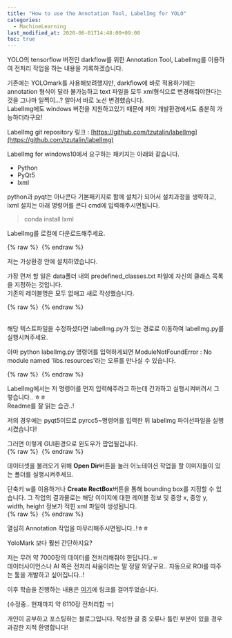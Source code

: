 ```yaml
---
title: "How to use the Annotation Tool, LabelImg for YOLO"
categories: 
  - MachineLearning
last_modified_at: 2020-06-01T14:48:00+09:00
toc: true
---
```


YOLO의 tensorflow 버전인 darkflow를 위한 Annotation Tool, LabelImg를 이용하여 전처리 작업을 하는 내용을 기록하겠습니다.<br/>

기존에는 YOLOmark를 사용해보려했지만, darkflow에 바로 적용하기에는 annotation 형식이 달라 불가능하고 text 파일을 모두 xml형식으로 변경해줘야한다는 것을 그나마 일찍이...? 알아서 바로 노선 변경했습니다.<br/>
LabelImg에도 windows 버전을 지원하고있기 때문에 저의 개발환경에서도 충분히 가능하더라구요!<br/>

LabelImg git repository 링크 : [https://github.com/tzutalin/labelImg](https://github.com/tzutalin/labelImg)
<br/>

LabelImg for windows10에서 요구하는 패키지는 아래와 같습니다.<br/>

* Python
* PyQt5
* lxml

python과 pyqt는 아나콘다 기본패키지로 함께 설치가 되어서 설치과정을 생략하고, lxml 설치는 아래 명령어를 콘다 cmd에 입력해주시면됩니다.<br/>
> conda install lxml<br/>

LabelImg를 로컬에 다운로드해주세요.<br/>

{% raw %} <img src="https://ohjinjin.github.io/assets/images/20200205labelimg/capture1.JPG" alt=""> {% endraw %}

저는 가상환경 안에 설치하였습니다.<br/>

가장 먼저 할 일은 data폴더 내의 predefined_classes.txt 파일에 자신의 클래스 목록을 지정하는 것입니다.<br/>
기존의 레이블명은 모두 없애고 새로 작성했습니다.<br/>

{% raw %} <img src="https://ohjinjin.github.io/assets/images/20200205labelimg/capture2.JPG" alt=""> {% endraw %}

<br/>해당 텍스트파일을 수정하셨다면 labelImg.py가 있는 경로로 이동하여 labelImg.py를 실행시켜주세요.<br/>

아마 python labelImg.py 명령어를 입력하게되면 ModuleNotFoundError : No module named 'libs.resources'라는 오류를 만나실 수 있습니다.<br/>

{% raw %} <img src="https://ohjinjin.github.io/assets/images/20200205labelimg/capture3.JPG" alt=""> {% endraw %}

LabelImg에서는 저 명령어를 먼저 입력해주라고 하는데 간과하고 실행시켜버려서 그렇습니다.. ㅎㅎ<br/>
Readme를 잘 읽는 습관..!<br/>

저의 경우에는 pyqt5이므로 pyrcc5~명령어를 입력한 뒤 labelImg 파이선파일을 실행시켰습니다!<br/>

그러면 이렇게 GUI환경으로 윈도우가 팝업될겁니다.<br/>
{% raw %} <img src="https://ohjinjin.github.io/assets/images/20200205labelimg/capture4.JPG" alt=""> {% endraw %}

데이터셋을 불러오기 위해 **Open Dir**버튼을 눌러 어노테이션 작업을 할 이미지들이 있는 폴더를 실행시켜주세요.<br/>

단축키 w를 이용하거나 **Create RectBox**버튼을 통해 bounding box를 지정할 수 있습니다.
그 작업의 결과물로는 해당 이미지에 대한 레이블 정보 및 중앙 x, 중앙 y, width, height 정보가 적힌 xml 파일이 생성됩니다.<br/>
{% raw %} <img src="https://ohjinjin.github.io/assets/images/20200205labelimg/capture5.JPG" alt=""> {% endraw %}

열심히 Annotation 작업을 마무리해주시면됩니다..!ㅎㅎ<br/>

YoloMark 보다 훨씬 간단하지요?<br/>

저는 무려 약 7000장의 데이터를 전처리해줘야 한답니다..ㅠ<br/>
데이터사이언스나 AI 쪽은 전처리 싸움이라는 말 정말 와닿구요..
자동으로 ROI를 따주는 툴을 개발하고 싶어집니다..!<br/>

이후 학습을 진행하는 내용은 [여기](https://ohjinjin.github.io/machinelearning/darkflow-3/)에 링크를 걸어두었습니다.<br/>

(수정중.. 현재까지 약 6110장 전처리함 ㅠ)<br/>

개인이 공부하고 포스팅하는 블로그입니다. 작성한 글 중 오류나 틀린 부분이 있을 경우 과감한 지적 환영합니다!<br/><br/>
